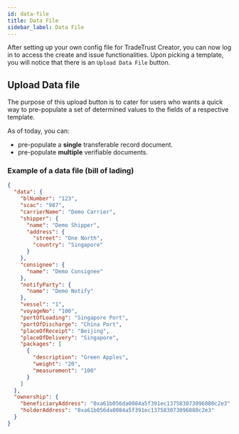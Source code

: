 ```yaml
---
id: data-file
title: Data File
sidebar_label: Data File
---
```


After setting up your own config file for TradeTrust Creator, you can now log in to access the create and issue functionalities. Upon picking a template, you will notice that there is an `Upload Data File` button.

## Upload Data file

The purpose of this upload button is to cater for users who wants a quick way to pre-populate a set of determined values to the fields of a respective template.

As of today, you can:

- pre-populate a **single** transferable record document.
- pre-populate **multiple** verifiable documents.

### Example of a data file (bill of lading)

```json
{
  "data": {
    "blNumber": "123",
    "scac": "987",
    "carrierName": "Demo Carrier",
    "shipper": {
      "name": "Demo Shipper",
      "address": {
        "street": "One North",
        "country": "Singapore"
      }
    },
    "consignee": {
      "name": "Demo Consignee"
    },
    "notifyParty": {
      "name": "Demo Notify"
    },
    "vessel": "1",
    "voyageNo": "100",
    "portOfLoading": "Singapore Port",
    "portOfDischarge": "China Port",
    "placeOfReceipt": "Beijing",
    "placeOfDelivery": "Singapore",
    "packages": [
      {
        "description": "Green Apples",
        "weight": "20",
        "measurement": "100"
      }
    ]
  },
  "ownership": {
    "beneficiaryAddress": "0xa61b056da0084a5f391ec137583073096880c2e3",
    "holderAddress": "0xa61b056da0084a5f391ec137583073096880c2e3"
  }
}
```
